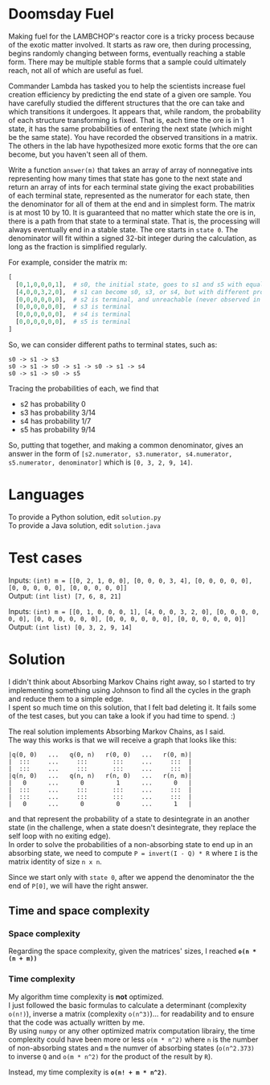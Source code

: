 Doomsday Fuel
=============

Making fuel for the LAMBCHOP's reactor core is a tricky process because of the exotic matter involved. It starts as raw ore, then during processing, begins randomly changing between forms, eventually reaching a stable form. There may be multiple stable forms that a sample could ultimately reach, not all of which are useful as fuel. 

Commander Lambda has tasked you to help the scientists increase fuel creation efficiency by predicting the end state of a given ore sample. You have carefully studied the different structures that the ore can take and which transitions it undergoes. It appears that, while random, the probability of each structure transforming is fixed. That is, each time the ore is in 1 state, it has the same probabilities of entering the next state (which might be the same state).  You have recorded the observed transitions in a matrix. The others in the lab have hypothesized more exotic forms that the ore can become, but you haven't seen all of them.

Write a function `answer(m)` that takes an array of array of nonnegative ints representing how many times that state has gone to the next state and return an array of ints for each terminal state giving the exact probabilities of each terminal state, represented as the numerator for each state, then the denominator for all of them at the end and in simplest form. The matrix is at most 10 by 10. It is guaranteed that no matter which state the ore is in, there is a path from that state to a terminal state. That is, the processing will always eventually end in a stable state. The ore starts in `state 0`. The denominator will fit within a signed 32-bit integer during the calculation, as long as the fraction is simplified regularly. 

For example, consider the matrix m:
```python
[
  [0,1,0,0,0,1],  # s0, the initial state, goes to s1 and s5 with equal probability
  [4,0,0,3,2,0],  # s1 can become s0, s3, or s4, but with different probabilities
  [0,0,0,0,0,0],  # s2 is terminal, and unreachable (never observed in practice)
  [0,0,0,0,0,0],  # s3 is terminal
  [0,0,0,0,0,0],  # s4 is terminal
  [0,0,0,0,0,0],  # s5 is terminal
]
```
So, we can consider different paths to terminal states, such as:
```
s0 -> s1 -> s3
s0 -> s1 -> s0 -> s1 -> s0 -> s1 -> s4
s0 -> s1 -> s0 -> s5
```
Tracing the probabilities of each, we find that
- s2 has probability 0
- s3 has probability 3/14
- s4 has probability 1/7
- s5 has probability 9/14

So, putting that together, and making a common denominator, gives an answer in the form of
`[s2.numerator, s3.numerator, s4.numerator, s5.numerator, denominator]` which is
`[0, 3, 2, 9, 14]`.

Languages
=========

To provide a Python solution, edit `solution.py`
<br>
To provide a Java solution, edit `solution.java`

Test cases
==========

Inputs: `(int) m = [[0, 2, 1, 0, 0], [0, 0, 0, 3, 4], [0, 0, 0, 0, 0], [0, 0, 0, 0, 0], [0, 0, 0, 0, 0]]`
<br>
Output: `(int list) [7, 6, 8, 21]`

Inputs: `(int) m = [[0, 1, 0, 0, 0, 1], [4, 0, 0, 3, 2, 0], [0, 0, 0, 0, 0, 0], [0, 0, 0, 0, 0, 0], [0, 0, 0, 0, 0, 0], [0, 0, 0, 0, 0, 0]]`
<br>
Output: `(int list) [0, 3, 2, 9, 14]`

Solution
========
I didn't think about Absorbing Markov Chains right away, so I started to try implementing something using Johnson to find all the cycles in the graph and reduce them to a simple edge.
<br>
I spent so much time on this solution, that I felt bad deleting it. It fails some of the test cases, but you can take a look if you had time to spend. :)

The real solution implements Absorbing Markov Chains, as I said.
<br>
The way this works is that we will receive a graph that looks like this:
```
|q(0, 0)   ...   q(0, n)   r(0, 0)   ...   r(0, m)|
|  :::     ...     :::       :::     ...     :::  |
|  :::     ...     :::       :::     ...     :::  |
|q(n, 0)   ...   q(n, n)   r(n, 0)   ...   r(n, m)|
|   0      ...      0         1      ...      0   |
|  :::     ...     :::       :::     ...     :::  |
|  :::     ...     :::       :::     ...     :::  |
|   0      ...      0         0      ...      1   |
```
and that represent the probability of a state to desintegrate in an another state (in the challenge, when a state doesn't desintegrate, they replace the self loop with no exiting edge).
<br>
In order to solve the probabilities of a non-absorbing state to end up in an absorbing state, we need to compute `P = invert(I - Q) * R` where `I` is the matrix identity of size `n x n`.

Since we start only with `state 0`, after we append the denominator the the end of `P[0]`, we will have the right answer.
 
## Time and space complexity

### Space complexity
Regarding the space complexity, given the matrices' sizes, I reached **`o(n * (n + m))`** 

### Time complexity
 My algorithm time complexity is **not** optimized. 
 <br>
 I just followed the basic formulas to calculate a determinant (complexity `o(n!)`), inverse a matrix (complexity `o(n^3)`)... for readability and to ensure that the code was actually written by me.
 <br>
 By using `numpy` or any other optimized matrix computation librairy, the time complexity could have been more or less `o(m * n^2)` where `n` is the number of non-absorbing states and `m` the numver of absorbing states (`o(n^2.373)` to inverse `Q` and `o(m * n^2)` for the product of the result by `R`).
 
 Instead, my time complexity is **`o(n! + m * n^2)`**.
